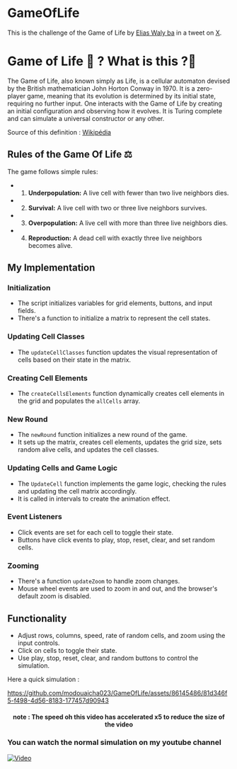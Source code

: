 # GameOfLife

This is the challenge of the Game of Life by [Elias Waly ba](https://github.com/elias-ba) in a tweet on [X](https://twitter.com/eliaswalyba/status/1724460346155340047).

# Game of Life 👀 ? What is this ?🤔

The Game of Life, also known simply as Life, is a cellular automaton devised by the British mathematician John Horton Conway in 1970. It is a zero-player game, meaning that its evolution is determined by its initial state, requiring no further input. One interacts with the Game of Life by creating an initial configuration and observing how it evolves. It is Turing complete and can simulate a universal constructor or any other.

Source of this definition : [Wikipédia](https://en.wikipedia.org/wiki/Conway%27s_Game_of_Life)

## Rules of the Game Of Life ⚖️

The game follows simple rules:

- 1. **Underpopulation:** A live cell with fewer than two live neighbors dies.
- 2. **Survival:** A live cell with two or three live neighbors survives.
- 3. **Overpopulation:** A live cell with more than three live neighbors dies.
- 4. **Reproduction:** A dead cell with exactly three live neighbors becomes alive.

## My Implementation

### Initialization

- The script initializes variables for grid elements, buttons, and input fields.
- There's a function to initialize a matrix to represent the cell states.

### Updating Cell Classes

- The `updateCellClasses` function updates the visual representation of cells based on their state in the matrix.

### Creating Cell Elements

- The `createCellsElements` function dynamically creates cell elements in the grid and populates the `allCells` array.

### New Round

- The `newRound` function initializes a new round of the game.
- It sets up the matrix, creates cell elements, updates the grid size, sets random alive cells, and updates the cell classes.

### Updating Cells and Game Logic

- The `UpdateCell` function implements the game logic, checking the rules and updating the cell matrix accordingly.
- It is called in intervals to create the animation effect.

### Event Listeners

- Click events are set for each cell to toggle their state.
- Buttons have click events to play, stop, reset, clear, and set random cells.

### Zooming

- There's a function `updateZoom` to handle zoom changes.
- Mouse wheel events are used to zoom in and out, and the browser's default zoom is disabled.

## Functionality

- Adjust rows, columns, speed, rate of random cells, and zoom using the input controls.
- Click on cells to toggle their state.
- Use play, stop, reset, clear, and random buttons to control the simulation.

Here a quick simulation : 

https://github.com/modouaicha023/GameOfLife/assets/86145486/81d346f5-f498-4d56-8183-177457d90943
<h4 align="center">
note : The speed oh this video has accelerated x5 to reduce the size of the video
</h4>

### You can watch the normal simulation on my youtube channel
[![Video](https://img.youtube.com/vi/_bzxRj-jlLE/maxresdefault.jpg)](https://www.youtube.com/watch?v=_bzxRj-jlLE)
